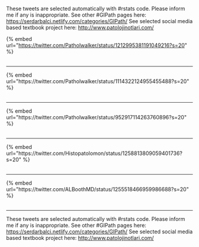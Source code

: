 

These tweets are selected automatically with #rstats code. Please inform me if any is inappropriate.
See other #GIPath pages here: https://serdarbalci.netlify.com/categories/GIPath/ 
See selected social media based textbook project here: http://www.patolojinotlari.com/

{% embed url="https://twitter.com/Patholwalker/status/1212995381191049216?s=20" %}<br>
<br>
<hr>
{% embed url="https://twitter.com/Patholwalker/status/1114322124955455488?s=20" %}<br>
<br>
<hr>
{% embed url="https://twitter.com/Patholwalker/status/952917114263760896?s=20" %}<br>
<br>
<hr>
{% embed url="https://twitter.com/Histopatolomon/status/1258813809059401736?s=20" %}<br>
<br>
<hr>
{% embed url="https://twitter.com/ALBoothMD/status/1255518466959986688?s=20" %}<br>
<br>
<hr>


These tweets are selected automatically with #rstats code. Please inform me if any is inappropriate.
See other #GIPath pages here: https://serdarbalci.netlify.com/categories/GIPath/ 
See selected social media based textbook project here: http://www.patolojinotlari.com/
